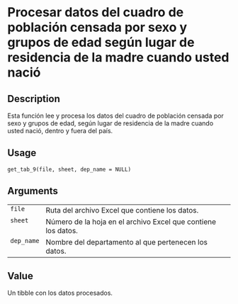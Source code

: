 

# Procesar datos del cuadro de población censada por sexo y grupos de edad según lugar de residencia de la madre cuando usted nació

## Description

Esta función lee y procesa los datos del cuadro de población censada por
sexo y grupos de edad, según lugar de residencia de la madre cuando
usted nació, dentro y fuera del país.

## Usage

<pre><code class='language-R'>get_tab_9(file, sheet, dep_name = NULL)
</code></pre>

## Arguments

<table>
<tr>
<td style="white-space: nowrap; font-family: monospace; vertical-align: top">
<code id="get_tab_9_:_file">file</code>
</td>
<td>
Ruta del archivo Excel que contiene los datos.
</td>
</tr>
<tr>
<td style="white-space: nowrap; font-family: monospace; vertical-align: top">
<code id="get_tab_9_:_sheet">sheet</code>
</td>
<td>
Número de la hoja en el archivo Excel que contiene los datos.
</td>
</tr>
<tr>
<td style="white-space: nowrap; font-family: monospace; vertical-align: top">
<code id="get_tab_9_:_dep_name">dep_name</code>
</td>
<td>
Nombre del departamento al que pertenecen los datos.
</td>
</tr>
</table>

## Value

Un tibble con los datos procesados.
